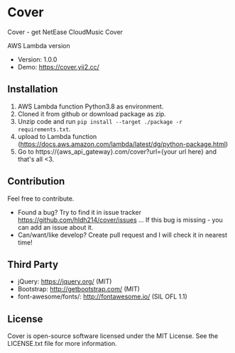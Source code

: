 Cover
=====================

Cover - get NetEase CloudMusic Cover

AWS Lambda version

* Version: 1.0.0
* Demo: https://cover.yii2.cc/

Installation
------------
1. AWS Lambda function Python3.8 as environment.
2. Cloned it from github or download package as zip.
3. Unzip code and run `pip install --target ./package -r requirements.txt`.
4. upload to Lambda function (https://docs.aws.amazon.com/lambda/latest/dg/python-package.html)
5. Go to https://{aws_api_gateway}.com/cover?url={your url here} and that's all <3.


Contribution
------------
Feel free to contribute.

* Found a bug? Try to find it in issue tracker https://github.com/hldh214/cover/issues ... If this bug is missing - you can add an issue about it.
* Can/want/like develop? Create pull request and I will check it in nearest time! 


Third Party
-----------
* jQuery: https://jquery.org/ (MIT)
* Bootstrap: http://getbootstrap.com/ (MIT)
* font-awesome/fonts/: http://fontawesome.io/ (SIL OFL 1.1)


License
-------
Cover is open-source software licensed under the MIT License. See the LICENSE.txt file for more information.
